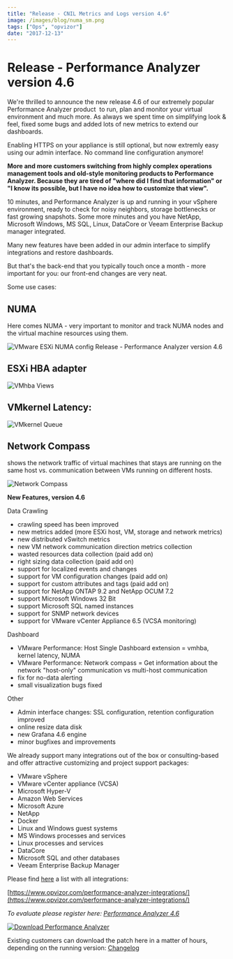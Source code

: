 ```yaml
---
title: "Release - CNIL Metrics and Logs version 4.6"
image: /images/blog/numa_sm.png
tags: ["Ops", "opvizor"]
date: "2017-12-13"
---
```


# Release - Performance Analyzer version 4.6

We're thrilled to announce the new release 4.6 of our extremely popular Performance Analyzer product  to run, plan and monitor your virtual environment and much more. As always we spent time on simplifying look & feel, fixed some bugs and added lots of new metrics to extend our dashboards.

Enabling HTTPS on your appliance is still optional, but now extremly easy using our admin interface. No command line configuration anymore!

**More and more customers switching from highly complex operations management tools and old-style monitoring products to Performance Analyzer. Because they are tired of "where did I find that information" or "I know its possible, but I have no idea how to customize that view".** 

10 minutes, and Performance Analyzer is up and running in your vSphere environment, ready to check for noisy neighbors, storage bottlenecks or fast growing snapshots. Some more minutes and you have NetApp, Microsoft Windows, MS SQL, Linux, DataCore or Veeam Enterprise Backup manager integrated.

Many new features have been added in our admin interface to simplify integrations and restore dashboards.

But that's the back-end that you typically touch once a month - more important for you: our front-end changes are very neat.

Some use cases:

## NUMA

Here comes NUMA - very important to monitor and track NUMA nodes and the virtual machine resources using them.

![VMware ESXi NUMA config Release - Performance Analyzer version 4.6](/images/blog/numa_sm.png)

## ESXi HBA adapter

![VMhba Views](/images/blog/vmhba-sm.png)

## VMkernel Latency:

![VMkernel Queue](/images/blog/vmkernel_queue_sm.png)

## Network Compass 

shows the network traffic of virtual machines that stays are running on the same host vs. communication between VMs running on different hosts.

![Network Compass](/images/blog/network_compass_sm-1.png)

**New Features, version 4.6**

Data Crawling

- crawling speed has been improved
- new metrics added (more ESXi host, VM, storage and network metrics)
- new distributed vSwitch metrics
- new VM network communication direction metrics collection
- wasted resources data collection (paid add on)
- right sizing data collection (paid add on)
- support for localized events and changes
- support for VM configuration changes (paid add on)
- support for custom attributes and tags (paid add on)
- support for NetApp ONTAP 9.2 and NetApp OCUM 7.2
- support Microsoft Windows 32 Bit
- support Microsoft SQL named instances
- support for SNMP network devices
- support for VMware vCenter Appliance 6.5 (VCSA monitoring)

Dashboard

- VMware Performance: Host Single Dashboard extension = vmhba, kernel latency, NUMA
- VMware Performance: Network compass = Get information about the network "host-only" communication vs multi-host communication
- fix for no-data alerting
- small visualization bugs fixed

Other

- Admin interface changes: SSL configuration, retention configuration improved
- online resize data disk
- new Grafana 4.6 engine
- minor bugfixes and improvements

We already support many integrations out of the box or consulting-based and offer attractive customizing and project support packages:

- VMware vSphere
- VMware vCenter appliance (VCSA)
- Microsoft Hyper-V
- Amazon Web Services
- Microsoft Azure
- NetApp
- Docker
- Linux and Windows guest systems
- MS Windows processes and services
- Linux processes and services
- DataCore
- Microsoft SQL and other databases
- Veeam Enterprise Backup Manager

Please find [here](https://www.opvizor.com/performance-analyzer-integrations/) a list with all integrations:

[https://www.opvizor.com/performance-analyzer-integrations/](https://www.opvizor.com/performance-analyzer-integrations/)

_To evaluate please register here: [](http://try.opvizor.com/perfanalyzer)[Performance Analyzer 4.6](http://try.opvizor.com/perfanalyzer)_

[![Download Performance Analyzer](/images/blog/button_download-performance-analyzer.png)](http://try.opvizor.com/perfanalyzer)

Existing customers can download the patch here in a matter of hours, depending on the running version: [Changelog](https://opvizor.atlassian.net/wiki/spaces/OPVPA/pages/82057456/Change+Log+Patch)
